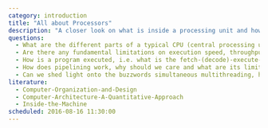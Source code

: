 ```yaml
---
category: introduction
title: "All about Processors"
description: "A closer look on what is inside a processing unit and how it works."
questions:
  - What are the different parts of a typical CPU (central processing unit) and what is each of them responsible for?
  - Are there any fundamental limitations on execution speed, throughput and power consumption?
  - How is a program executed, i.e. what is the fetch-(decode)-execute-(write) loop, branching? What are common issues with arising in this context?
  - How does pipelining work, why should we care and what are its limits?
  - Can we shed light onto the buzzwords simultaneous multithreading, hyperthreading, multitasking, superscalar architectures, SIMD and parallel computing and put them in context?
literature:
  - Computer-Organization-and-Design
  - Computer-Architecture-A-Quantitative-Approach
  - Inside-the-Machine
scheduled: 2016-08-16 11:30:00
---
```

